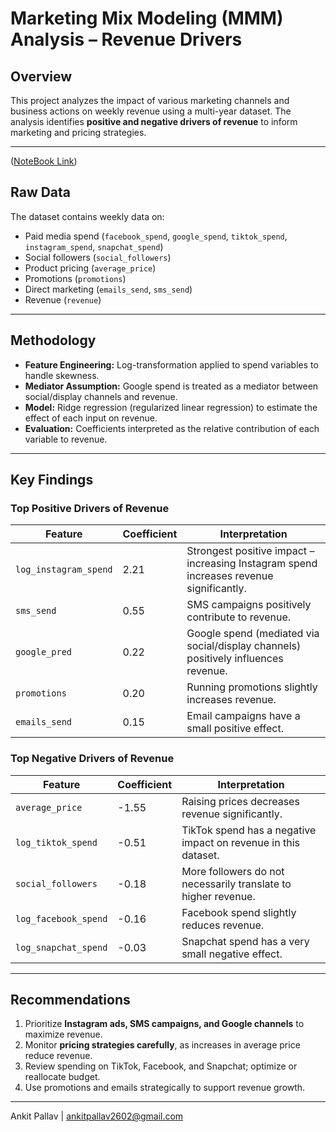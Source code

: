 # Marketing Mix Modeling (MMM) Analysis – Revenue Drivers

## Overview
This project analyzes the impact of various marketing channels and business actions on weekly revenue using a multi-year dataset. The analysis identifies **positive and negative drivers of revenue** to inform marketing and pricing strategies.

---

([NoteBook Link](https://colab.research.google.com/drive/1SrJGpzKkMq7jENRYyXuoJslYM2V8g8db?usp=sharing))


## Raw Data
The dataset contains weekly data on:  

- Paid media spend (`facebook_spend`, `google_spend`, `tiktok_spend`, `instagram_spend`, `snapchat_spend`)  
- Social followers (`social_followers`)  
- Product pricing (`average_price`)  
- Promotions (`promotions`)  
- Direct marketing (`emails_send`, `sms_send`)  
- Revenue (`revenue`)  

---

## Methodology
- **Feature Engineering:** Log-transformation applied to spend variables to handle skewness.  
- **Mediator Assumption:** Google spend is treated as a mediator between social/display channels and revenue.  
- **Model:** Ridge regression (regularized linear regression) to estimate the effect of each input on revenue.  
- **Evaluation:** Coefficients interpreted as the relative contribution of each variable to revenue.  

---

## Key Findings

### Top Positive Drivers of Revenue
| Feature | Coefficient | Interpretation |
|---------|-------------|----------------|
| `log_instagram_spend` | 2.21 | Strongest positive impact – increasing Instagram spend increases revenue significantly. |
| `sms_send` | 0.55 | SMS campaigns positively contribute to revenue. |
| `google_pred` | 0.22 | Google spend (mediated via social/display channels) positively influences revenue. |
| `promotions` | 0.20 | Running promotions slightly increases revenue. |
| `emails_send` | 0.15 | Email campaigns have a small positive effect. |

### Top Negative Drivers of Revenue
| Feature | Coefficient | Interpretation |
|---------|-------------|----------------|
| `average_price` | -1.55 | Raising prices decreases revenue significantly. |
| `log_tiktok_spend` | -0.51 | TikTok spend has a negative impact on revenue in this dataset. |
| `social_followers` | -0.18 | More followers do not necessarily translate to higher revenue. |
| `log_facebook_spend` | -0.16 | Facebook spend slightly reduces revenue. |
| `log_snapchat_spend` | -0.03 | Snapchat spend has a very small negative effect. |

---

## Recommendations
1. Prioritize **Instagram ads, SMS campaigns, and Google channels** to maximize revenue.  
2. Monitor **pricing strategies carefully**, as increases in average price reduce revenue.  
3. Review spending on TikTok, Facebook, and Snapchat; optimize or reallocate budget.  
4. Use promotions and emails strategically to support revenue growth.   

---

Ankit Pallav | ankitpallav2602@gmail.com
